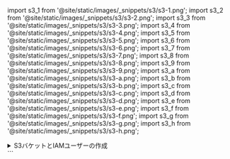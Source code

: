 
import s3_1 from '@site/static/images/_snippets/s3/s3-1.png';
import s3_2 from '@site/static/images/_snippets/s3/s3-2.png';
import s3_3 from '@site/static/images/_snippets/s3/s3-3.png';
import s3_4 from '@site/static/images/_snippets/s3/s3-4.png';
import s3_5 from '@site/static/images/_snippets/s3/s3-5.png';
import s3_6 from '@site/static/images/_snippets/s3/s3-6.png';
import s3_7 from '@site/static/images/_snippets/s3/s3-7.png';
import s3_8 from '@site/static/images/_snippets/s3/s3-8.png';
import s3_9 from '@site/static/images/_snippets/s3/s3-9.png';
import s3_a from '@site/static/images/_snippets/s3/s3-a.png';
import s3_b from '@site/static/images/_snippets/s3/s3-b.png';
import s3_c from '@site/static/images/_snippets/s3/s3-c.png';
import s3_d from '@site/static/images/_snippets/s3/s3-d.png';
import s3_e from '@site/static/images/_snippets/s3/s3-e.png';
import s3_f from '@site/static/images/_snippets/s3/s3-f.png';
import s3_g from '@site/static/images/_snippets/s3/s3-g.png';
import s3_h from '@site/static/images/_snippets/s3/s3-h.png';

<details>
  <summary>S3バケットとIAMユーザーの作成</summary>

この記事では、AWS IAMユーザーを設定し、S3バケットを作成し、ClickHouseでそのバケットをS3ディスクとして使用する方法の基本を示します。使用する権限についてセキュリティチームと協力して決定し、これを出発点として考慮する必要があります。

### AWS IAMユーザーの作成 {#create-an-aws-iam-user}
この手順では、ログインユーザーではなく、サービスアカウントユーザーを作成します。
1. AWS IAM管理コンソールにログインします。

2. 「ユーザー」に移動し、**ユーザーの追加**を選択します。

<img src={s3_1} alt="create_iam_user_0"/>

3. ユーザー名を入力し、認証情報の種類を**アクセスキー - プログラムによるアクセス**に設定し、**次へ: 権限**を選択します。

<img src={s3_2} alt="create_iam_user_1"/>

4. ユーザーをいずれのグループにも追加しないでください; **次へ: タグ**を選択します。

<img src={s3_3} alt="create_iam_user_2"/>

5. タグを追加する必要がない限り、**次へ: 確認**を選択します。

<img src={s3_4} alt="create_iam_user_3"/>

6. **ユーザーの作成**を選択します。

    :::note
    ユーザーに権限がないという警告メッセージは無視できます; 次のセクションでバケットに対してユーザーに権限が付与されます。
    :::

<img src={s3_5} alt="create_iam_user_4"/>

7. ユーザーが作成されたので、**表示**をクリックして、アクセスキーとシークレットキーをコピーします。
:::note
キーは別の場所に保存してください; シークレットアクセスキーが利用可能になるのはこの時だけです。
:::

<img src={s3_6} alt="create_iam_user_5"/>

8. 閉じるをクリックし、ユーザー画面でユーザーを見つけます。

<img src={s3_7} alt="create_iam_user_6"/>

9. ARN (Amazonリソースネーム) をコピーし、バケットのアクセスポリシーを設定する際に使用するために保存します。

<img src={s3_8} alt="create_iam_user_7"/>

### S3バケットの作成 {#create-an-s3-bucket}
1. S3バケットセクションで、**バケットの作成**を選択します。

<img src={s3_9} alt="create_s3_bucket_0"/>

2. バケット名を入力し、他のオプションはデフォルトのままにします。
:::note
バケット名はAWS全体で一意である必要があります。組織内だけではなく、そうでなければエラーが発生します。
:::
3. `Block all Public Access`を有効のままにし、公的アクセスは必要ありません。

<img src={s3_a} alt="create_s3_bucket_2"/>

4. ページの下部で**バケットの作成**を選択します。

<img src={s3_b} alt="create_s3_bucket_3"/>

5. リンクを選択し、ARNをコピーして、バケットのアクセスポリシーを設定する際に使用するために保存します。

6. バケットが作成されたら、S3バケットリストで新しいS3バケットを見つけてリンクを選択します。

<img src={s3_c} alt="create_s3_bucket_4"/>

7. **フォルダーの作成**を選択します。

<img src={s3_d} alt="create_s3_bucket_5"/>

8. ClickHouseのS3ディスクの対象となるフォルダー名を入力し、**フォルダーの作成**を選択します。

<img src={s3_e} alt="create_s3_bucket_6"/>

9. フォルダーがバケットリストに表示されるようになります。

<img src={s3_f} alt="create_s3_bucket_7"/>

10. 新しいフォルダーのチェックボックスを選択し、**URLのコピー**をクリックします。コピーしたURLを、次のセクションのClickHouseストレージ設定に使用するために保存します。

<img src={s3_g} alt="create_s3_bucket_8"/>

11. **権限**タブを選択し、**バケットポリシー**セクションの**編集**ボタンをクリックします。

<img src={s3_h} alt="create_s3_bucket_9"/>

12. バケットポリシーを追加します。以下は例です：
```json
{
	"Version": "2012-10-17",
	"Id": "Policy123456",
	"Statement": [
		{
			"Sid": "abc123",
			"Effect": "Allow",
			"Principal": {
				"AWS": "arn:aws:iam::921234567898:user/mars-s3-user"
			},
			"Action": "s3:*",
			"Resource": [
				"arn:aws:s3:::mars-doc-test",
				"arn:aws:s3:::mars-doc-test/*"
			]
		}
	]
}
```

```response
|パラメーター | 説明 | 例の値 |
|----------|-------------|----------------|
|Version | ポリシーインタープリターのバージョン、そのままにしておく | 2012-10-17 |
|Sid | ユーザー定義のポリシーID | abc123 |
|Effect | ユーザーのリクエストが許可されるか拒否されるか | Allow |
|Principal | 許可されるアカウントまたはユーザー | arn:aws:iam::921234567898:user/mars-s3-user |
|Action | バケットで許可される操作は何か | s3:*|
|Resource | 操作が許可されるバケット内のリソース | "arn:aws:s3:::mars-doc-test", "arn:aws:s3:::mars-doc-test/*" |
```

:::note
使用する権限を決定するためにセキュリティチームと協力する必要があります。これは出発点として考慮してください。
ポリシーと設定に関する詳細については、AWSドキュメントを参照してください：
https://docs.aws.amazon.com/AmazonS3/latest/userguide/access-policy-language-overview.html
:::

13. ポリシー設定を保存します。

</details>
```
